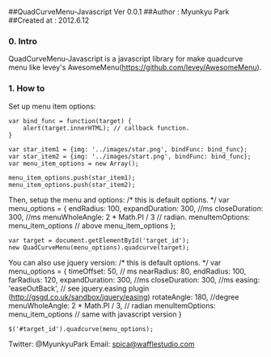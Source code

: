 ##QuadCurveMenu-Javascript Ver 0.0.1
##Author : Myunkyu Park 
##Created at : 2012.6.12


### 0. Intro
QuadCurveMenu-Javascript is a javascript library for make quadcurve menu like levey's AwesomeMenu(https://github.com/levey/AwesomeMenu). 


### 1. How to 
Set up menu item options:

	var bind_func = function(target) {
		alert(target.innerHTML); // callback function.  
	}

	var star_item1 = {img: '../images/star.png', bindFunc: bind_func};
	var star_item2 = {img: '../images/start.png', bindFunc: bind_func};
	var menu_item_options = new Array();

	menu_item_options.push(star_item1);
	menu_item_options.push(star_item2);

Then, setup the menu and options:
	/* this is default options. */
	var menu_options = {
		endRadius: 100,
		expandDuration: 300, //ms 
		closeDuration: 300, //ms
		menuWholeAngle: 2 * Math.PI / 3 // radian. 
		menuItemOptions: menu_item_options // above menu_item_options
	};

	var target = document.getElementById('target_id');
	new QuadCurveMenu(menu_options).quadcurve(target);


You can also use jquery version: 
 /* this is default options. */
	var menu_options = {
		timeOffset: 50, // ms
		nearRadius: 80,
		endRadius: 100,
		farRadius: 120,
		expandDuration: 300, //ms
		closeDuration: 300, //ms
		easing: 'easeOutBack', // see jquery.easing plugin (http://gsgd.co.uk/sandbox/jquery/easing)
		rotateAngle: 180, //degree
		menuWholeAngle: 2 * Math.PI / 3, // radian
		menuItemOptions: menu_item_options // same with javascript version 
	}
	
	$('#target_id').quadcurve(menu_options);
	
Twitter: @MyunkyuPark
Email: spica@wafflestudio.com
